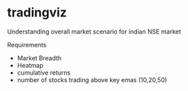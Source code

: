 # tradingviz
Understanding overall market scenario for indian NSE market

Requirements
 - Market Breadth
 - Heatmap
 - cumulative returns
 - number of stocks trading above key emas (10,20,50)


